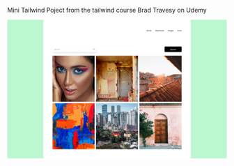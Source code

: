 Mini Tailwind Poject from the tailwind course Brad Travesy on Udemy

![screenshot of site](images/screenshot.png)
